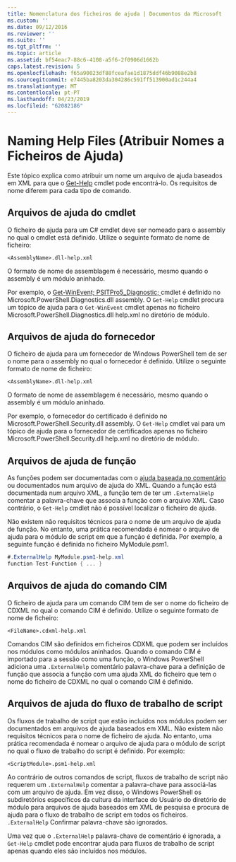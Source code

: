 ```yaml
---
title: Nomenclatura dos ficheiros de ajuda | Documentos da Microsoft
ms.custom: ''
ms.date: 09/12/2016
ms.reviewer: ''
ms.suite: ''
ms.tgt_pltfrm: ''
ms.topic: article
ms.assetid: bf54eac7-88c6-4108-a5f6-2f0906d1662b
caps.latest.revision: 5
ms.openlocfilehash: f65a90023df88fceafae1d1875ddf46b9088e2b8
ms.sourcegitcommit: e7445ba8203da304286c591ff513900ad1c244a4
ms.translationtype: MT
ms.contentlocale: pt-PT
ms.lasthandoff: 04/23/2019
ms.locfileid: "62082186"
---
```

# <a name="naming-help-files"></a>Naming Help Files (Atribuir Nomes a Ficheiros de Ajuda)

Este tópico explica como atribuir um nome um arquivo de ajuda baseados em XML para que o [Get-Help](/powershell/module/Microsoft.PowerShell.Core/Get-Help) cmdlet pode encontrá-lo. Os requisitos de nome diferem para cada tipo de comando.

## <a name="cmdlet-help-files"></a>Arquivos de ajuda do cmdlet

O ficheiro de ajuda para um C# cmdlet deve ser nomeado para o assembly no qual o cmdlet está definido. Utilize o seguinte formato de nome de ficheiro:

```
<AssemblyName>.dll-help.xml
```

O formato de nome de assemblagem é necessário, mesmo quando o assembly é um módulo aninhado.

Por exemplo, o [Get-WinEvent; PSITPro5_Diagnostic; ](/powershell/module/Microsoft.PowerShell.Diagnostics/Get-WinEvent) cmdlet é definido no Microsoft.PowerShell.Diagnostics.dll assembly. O `Get-Help` cmdlet procura um tópico de ajuda para o `Get-WinEvent` cmdlet apenas no ficheiro Microsoft.PowerShell.Diagnostics.dll help.xml no diretório de módulo.

## <a name="provider-help-files"></a>Arquivos de ajuda do fornecedor

O ficheiro de ajuda para um fornecedor de Windows PowerShell tem de ser o nome para o assembly no qual o fornecedor é definido. Utilize o seguinte formato de nome de ficheiro:

```
<AssemblyName>.dll-help.xml
```

O formato de nome de assemblagem é necessário, mesmo quando o assembly é um módulo aninhado.

Por exemplo, o fornecedor do certificado é definido no Microsoft.PowerShell.Security.dll assembly. O `Get-Help` cmdlet vai para um tópico de ajuda para o fornecedor de certificados apenas no ficheiro Microsoft.PowerShell.Security.dll help.xml no diretório de módulo.

## <a name="function-help-files"></a>Arquivos de ajuda de função

As funções podem ser documentadas com o [ajuda baseada no comentário](/powershell/module/microsoft.powershell.core/about/about_comment_based_help) ou documentados num arquivo de ajuda do XML. Quando a função está documentada num arquivo XML, a função tem de ter um `.ExternalHelp` comentar a palavra-chave que associa a função com o arquivo XML. Caso contrário, o `Get-Help` cmdlet não é possível localizar o ficheiro de ajuda.

Não existem não requisitos técnicos para o nome de um arquivo de ajuda de função. No entanto, uma prática recomendada é nomear o arquivo de ajuda para o módulo de script em que a função é definida. Por exemplo, a seguinte função é definida no ficheiro MyModule.psm1.

```csharp
#.ExternalHelp MyModule.psm1-help.xml
function Test-Function { ... }
```

## <a name="cim-command-help-files"></a>Arquivos de ajuda do comando CIM

O ficheiro de ajuda para um comando CIM tem de ser o nome do ficheiro de CDXML no qual o comando CIM é definido. Utilize o seguinte formato de nome de ficheiro:

```
<FileName>.cdxml-help.xml
```

Comandos CIM são definidos em ficheiros CDXML que podem ser incluídos nos módulos como módulos aninhados. Quando o comando CIM é importado para a sessão como uma função, o Windows PowerShell adiciona uma `.ExternalHelp` comentário palavra-chave para a definição de função que associa a função com uma ajuda XML do ficheiro que tem o nome do ficheiro de CDXML no qual o comando CIM é definido.

## <a name="script-workflow-help-files"></a>Arquivos de ajuda do fluxo de trabalho de script

Os fluxos de trabalho de script que estão incluídos nos módulos podem ser documentados em arquivos de ajuda baseados em XML. Não existem não requisitos técnicos para o nome de ficheiro de ajuda. No entanto, uma prática recomendada é nomear o arquivo de ajuda para o módulo de script no qual o fluxo de trabalho do script é definido. Por exemplo:

```
<ScriptModule>.psm1-help.xml
```

Ao contrário de outros comandos de script, fluxos de trabalho de script não requerem um `.ExternalHelp` comentar a palavra-chave para associá-las com um arquivo de ajuda. Em vez disso, o Windows PowerShell os subdiretórios específicos da cultura da interface do Usuário do diretório de módulo para arquivos de ajuda baseados em XML de pesquisa e procura de ajuda para o fluxo de trabalho de script em todos os ficheiros. `.ExternalHelp` Confirmar palavra-chave são ignorados.

Uma vez que o `.ExternalHelp` palavra-chave de comentário é ignorada, a `Get-Help` cmdlet pode encontrar ajuda para fluxos de trabalho de script apenas quando eles são incluídos nos módulos.
